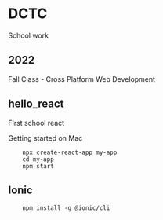# DCTC

School work

## 2022

Fall Class - Cross Platform Web Development

## hello_react

First school react

Getting started on Mac

```
    npx create-react-app my-app
    cd my-app
    npm start
```

## Ionic
```
    npm install -g @ionic/cli
```
